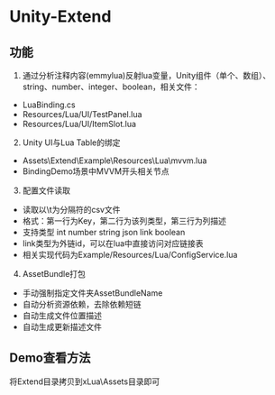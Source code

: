 
# Unity-Extend

## 功能

1. 通过分析注释内容(emmylua)反射lua变量，Unity组件（单个、数组）、string、number、integer、boolean，相关文件：

* LuaBinding.cs
* Resources/Lua/UI/TestPanel.lua
* Resources/Lua/UI/ItemSlot.lua

2. Unity UI与Lua Table的绑定

* Assets\Extend\Example\Resources\Lua\mvvm.lua
* BindingDemo场景中MVVM开头相关节点

3. 配置文件读取

* 读取以\t为分隔符的csv文件
* 格式：第一行为Key，第二行为该列类型，第三行为列描述
* 支持类型 int number string json link boolean
* link类型为外链id，可以在lua中直接访问对应链接表
* 相关实现代码为Example/Resources/Lua/ConfigService.lua

4. AssetBundle打包
* 手动强制指定文件夹AssetBundleName
* 自动分析资源依赖，去除依赖短链
* 自动生成文件位置描述
* 自动生成更新描述文件

## Demo查看方法

将Extend目录拷贝到xLua\Assets目录即可
